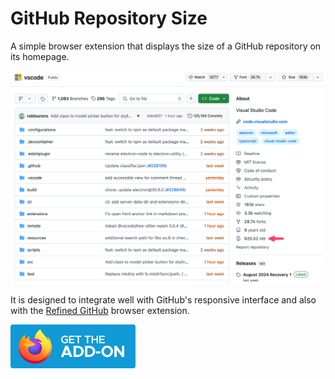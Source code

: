 # GitHub Repository Size

A simple browser extension that displays the size of a GitHub repository on its homepage.

![Showcase](/images/showcase.png)

It is designed to integrate well with GitHub's responsive interface and also with the [Refined GitHub](https://github.com/refined-github/refined-github) browser extension.

<!-- Firefox badge  -->
<a href="https://addons.mozilla.org/en-GB/firefox/addon/gh-repo-size/">
    <img src="images/firefox-get-addon.svg" width="200" alt="Get addon for Firefox"> 
</a>
